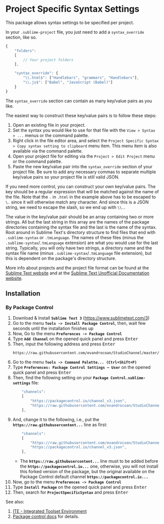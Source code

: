 Project Specific Syntax Settings
================================

This package allows syntax settings to be specified per project.

In your `.sublime-project` file, you just need to add a `syntax_override` section, like so.

```javascript
{
    "folders":
    [
        // Your project folders
    ],

    "syntax_override": {
        "\\.html$": ["Handlebars", "grammars", "Handlebars"],
        "\\.js$": ["Babel", "JavaScript (Babel)"]
    }
}
```

The `syntax_override` section can contain as many key/value pairs as you like.

The easiest way to construct these key/value pairs is to follow these steps:

1. Open an existing file in your project.
2. Set the syntax you would like to use for that file with the `View > Syntax > ...` menus or the command palette.
3. Right click in the file editor area, and select the `Project Specific Syntax > Copy syntax setting to clipboard` menu item. This menu item is also available via the command palette.
4. Open your project file for editing via the `Project > Edit Project` menu or the command palette.
5. Paste the new key/value pair into the `syntax_override` section of your project file. Be sure to add any necessary commas to separate multiple key/value pairs so your project file is still valid JSON.

If you need more control, you can construct your own key/value pairs. The key should be a regular expression that will be matched against the name of the file. Note that the `.` in `.html` in the example above has to be escaped to `\.` since it will otherwise match any character. And since this is a JSON string, we need to escape the slash, so we end up with `\\.`.

The value in the key/value pair should be an array containing two or more strings. All but the last string in this array are the names of the package directories containing the syntax file and the last is the name of the syntax. Root around in Sublime Text's directory structure to find files that end with `.sublime-syntax` or `.tmLanguage`. The names of these files (minus the `.sublime-syntax`/`.tmLanguage` extension) are what you would use for the last string. Typically, you will only have two strings, a directory name and the syntax file name (minus `.sublime-syntax`/`.tmLanguage` file extension), but this is dependent on the package's directory structure.

More info about projects and the project file format can be found at the [Sublime Text website](https://www.sublimetext.com/docs/3/projects.html) and at the [Sublime Text Unofficial Documentation website](http://docs.sublimetext.info/en/latest/file_management/projects.html).


## Installation

### By Package Control

1. Download & Install **`Sublime Text 3`** (https://www.sublimetext.com/3)
1. Go to the menu **`Tools -> Install Package Control`**, then,
   wait few seconds until the installation finishes up
1. Now,
   Go to the menu **`Preferences -> Package Control`**
1. Type **`Add Channel`** on the opened quick panel and press <kbd>Enter</kbd>
1. Then,
   input the following address and press <kbd>Enter</kbd>
   ```
   https://raw.githubusercontent.com/evandrocoan/StudioChannel/master/channel.json
   ```
1. Go to the menu **`Tools -> Command Palette...
   (Ctrl+Shift+P)`**
1. Type **`Preferences:
   Package Control Settings – User`** on the opened quick panel and press <kbd>Enter</kbd>
1. Then,
   find the following setting on your **`Package Control.sublime-settings`** file:
   ```js
       "channels":
       [
           "https://packagecontrol.io/channel_v3.json",
           "https://raw.githubusercontent.com/evandrocoan/StudioChannel/master/channel.json",
       ],
   ```
1. And,
   change it to the following, i.e.,
   put the **`https://raw.githubusercontent...`** line as first:
   ```js
       "channels":
       [
           "https://raw.githubusercontent.com/evandrocoan/StudioChannel/master/channel.json",
           "https://packagecontrol.io/channel_v3.json",
       ],
   ```
   * The **`https://raw.githubusercontent...`** line must to be added before the **`https://packagecontrol.io...`** one, otherwise,
     you will not install this forked version of the package,
     but the original available on the Package Control default channel **`https://packagecontrol.io...`**
1. Now,
   go to the menu **`Preferences -> Package Control`**
1. Type **`Install Package`** on the opened quick panel and press <kbd>Enter</kbd>
1. Then,
search for **`ProjectSpecificSyntax`** and press <kbd>Enter</kbd>

See also:

1. [ITE - Integrated Toolset Environment](https://github.com/evandrocoan/ITE)
1. [Package control docs](https://packagecontrol.io/docs/usage) for details.

